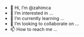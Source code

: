 - 👋 Hi, I’m @zahimca
- 👀 I’m interested in ...
- 🌱 I’m currently learning ...
- 💞️ I’m looking to collaborate on ...
- 📫 How to reach me ...

<!---
zahimca/zahimca is a ✨ special ✨ repository because its `README.md` (this file) appears on your GitHub profile.
You can click the Preview link to take a look at your changes.
--->
